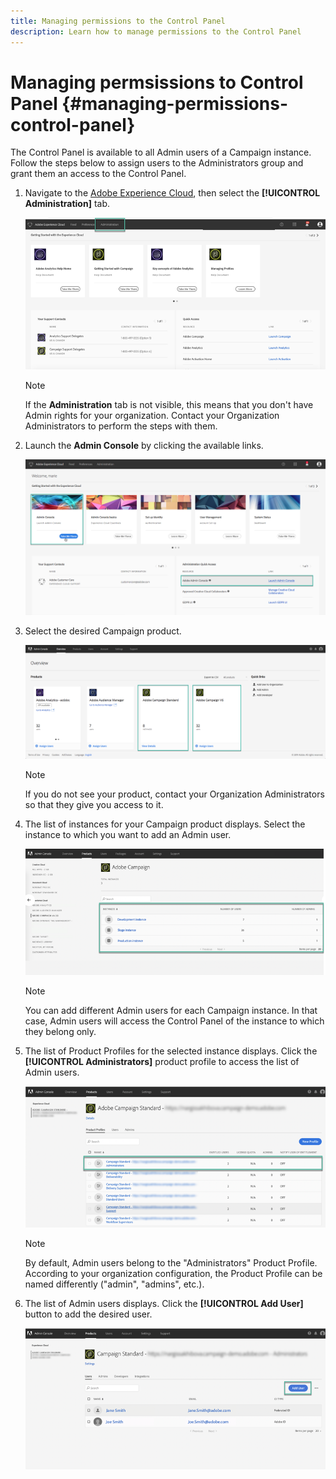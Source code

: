 ```yaml
---
title: Managing permissions to the Control Panel
description: Learn how to manage permissions to the Control Panel
---
```


# Managing permsissions to Control Panel {#managing-permissions-control-panel}

The Control Panel is available to all Admin users of a Campaign instance. Follow the steps below to assign users to the Administrators group and grant them an access to the Control Panel.

1. Navigate to the [Adobe Experience Cloud](https://amc.experiencecloud.adobe.com/exc-content/login.html), then select the **[!UICONTROL Administration]** tab.

    ![](assets/do-not-localize/control_panel_add_user1.png)

    >[!NOTE]
    >
    >If the <b>Administration</b> tab is not visible, this means that you don't have Admin rights for your organization. Contact your Organization Administrators to perform the steps with them.

1. Launch the **Admin Console** by clicking the available links.

    ![](assets/do-not-localize/control_panel_admin1.png)

1. Select the desired Campaign product.

    ![](assets/do-not-localize/control_panel_add_user3.png)

    >[!NOTE]
    >
    >If you do not see your product, contact your Organization Administrators so that they give you access to it.

1. The list of instances for your Campaign product displays. Select the instance to which you want to add an Admin user.

    ![](assets/do-not-localize/control_panel_add_user4.png)

    >[!NOTE]
    >
    >You can add different Admin users for each Campaign instance. In that case, Admin users will access the Control Panel of the instance to which they belong only.

1. The list of Product Profiles for the selected instance displays. Click the **[!UICONTROL Administrators]** product profile to access the list of Admin users.

    ![](assets/do-not-localize/control_panel_add_user_5.png)

    >[!NOTE]
    >
    >By default, Admin users belong to the "Administrators" Product Profile. According to your organization configuration, the Product Profile can be named differently ("admin", "admins", etc.).

1. The list of Admin users displays. Click the **[!UICONTROL Add User]** button to add the desired user.

    ![](assets/do-not-localize/control_panel_add_user_6.png)
